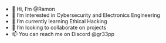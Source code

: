 - 👋 Hi, I’m @Ramon
- 👀 I’m interested in Cybersecurity and Electronics Engineering
- 🌱 I’m currently learning Ethical Hacking
- 💞️ I’m looking to collaborate on projects
- 📫 You can reach me on Discord @gr33pp

<!---
gr33pp/gr33pp is a ✨ special ✨ repository because its `README.md` (this file) appears on your GitHub profile.
You can click the Preview link to take a look at your changes.
--->

